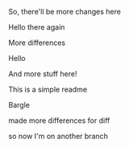 So, there'll be more changes here


Hello there again

More differences

Hello

And more stuff here!

This is a simple readme

Bargle


made more differences for diff


so now I'm on another branch

